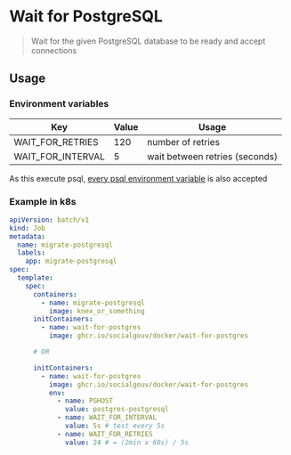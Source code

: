# Wait for PostgreSQL

> Wait for the given PostgreSQL database to be ready and accept connections

## Usage

### Environment variables

| Key               | Value | Usage                          |
| ----------------- | ----- | ------------------------------ |
| WAIT_FOR_RETRIES  | 120   | number of retries              |
| WAIT_FOR_INTERVAL | 5     | wait between retries (seconds) |

As this execute psql, [every psql environment variable](https://www.postgresql.org/docs/9.3/libpq-envars.html) is also accepted

### Example in k8s

```yaml
apiVersion: batch/v1
kind: Job
metadata:
  name: migrate-postgresql
  labels:
    app: migrate-postgresql
spec:
  template:
    spec:
      containers:
        - name: migrate-postgresql
          image: knex_or_something
      initContainers:
        - name: wait-for-postgres
          image: ghcr.io/socialgouv/docker/wait-for-postgres

      # OR

      initContainers:
        - name: wait-for-postgres
          image: ghcr.io/socialgouv/docker/wait-for-postgres
          env:
            - name: PGHOST
              value: postgres-postgresql
            - name: WAIT_FOR_INTERVAL
              value: 5s # test every 5s
            - name: WAIT_FOR_RETRIES
              value: 24 # = (2min x 60s) / 5s
```
